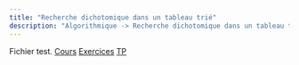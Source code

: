 ```yaml
---
title: "Recherche dichotomique dans un tableau trié"
description: "Algorithmique -> Recherche dichotomique dans un tableau trié"
---
```


Fichier test.
[Cours](./cours)
[Exercices](./exercices)
[TP](./tp)